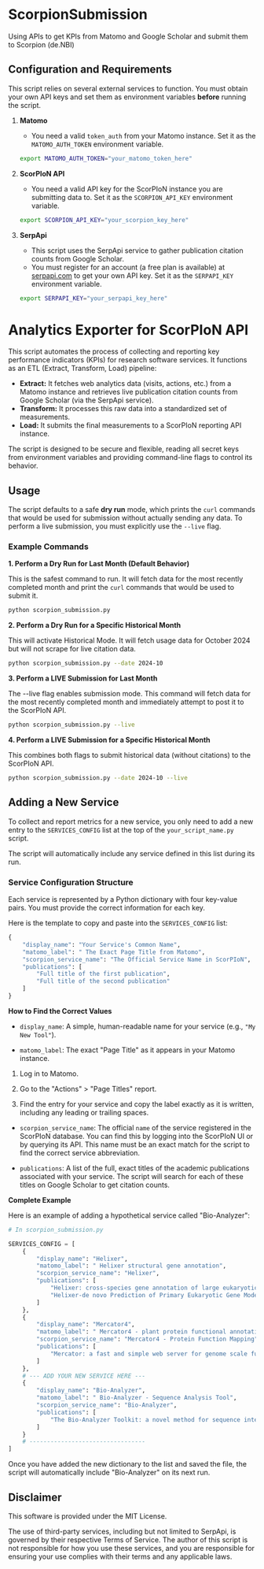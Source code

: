 # ScorpionSubmission
Using APIs to get KPIs from Matomo and Google Scholar and submit them to Scorpion (de.NBI)

## Configuration and Requirements

This script relies on several external services to function. You must obtain your own API keys and set them as environment variables **before** running the script.

1.  **Matomo**
    * You need a valid `token_auth` from your Matomo instance. Set it as the `MATOMO_AUTH_TOKEN` environment variable.
    ```bash
    export MATOMO_AUTH_TOKEN="your_matomo_token_here"
    ```

2.  **ScorPIoN API**
    * You need a valid API key for the ScorPIoN instance you are submitting data to. Set it as the `SCORPION_API_KEY` environment variable.
    ```bash
    export SCORPION_API_KEY="your_scorpion_key_here"
    ```

3.  **SerpApi**
    * This script uses the SerpApi service to gather publication citation counts from Google Scholar.
    * You must register for an account (a free plan is available) at [serpapi.com](https://serpapi.com) to get your own API key. Set it as the `SERPAPI_KEY` environment variable.
    ```bash
    export SERPAPI_KEY="your_serpapi_key_here"
    ```

# Analytics Exporter for ScorPIoN API

This script automates the process of collecting and reporting key performance indicators (KPIs) for research software services. It functions as an ETL (Extract, Transform, Load) pipeline:

* **Extract:** It fetches web analytics data (visits, actions, etc.) from a Matomo instance and retrieves live publication citation counts from Google Scholar (via the SerpApi service).
* **Transform:** It processes this raw data into a standardized set of measurements.
* **Load:** It submits the final measurements to a ScorPIoN reporting API instance.

The script is designed to be secure and flexible, reading all secret keys from environment variables and providing command-line flags to control its behavior.

## Usage

The script defaults to a safe **dry run** mode, which prints the `curl` commands that would be used for submission without actually sending any data. To perform a live submission, you must explicitly use the `--live` flag.

### Example Commands

**1. Perform a Dry Run for Last Month (Default Behavior)**

This is the safest command to run. It will fetch data for the most recently completed month and print the `curl` commands that would be used to submit it.

```bash
python scorpion_submission.py
```
**2. Perform a Dry Run for a Specific Historical Month**

This will activate Historical Mode. It will fetch usage data for October 2024 but will not scrape for live citation data.
```bash
python scorpion_submission.py --date 2024-10
```

**3. Perform a LIVE Submission for Last Month**

The --live flag enables submission mode. This command will fetch data for the most recently completed month and immediately attempt to post it to the ScorPIoN API.
```bash
python scorpion_submission.py --live
```

**4. Perform a LIVE Submission for a Specific Historical Month**

This combines both flags to submit historical data (without citations) to the ScorPIoN API.
```bash
python scorpion_submission.py --date 2024-10 --live
```
## Adding a New Service

To collect and report metrics for a new service, you only need to add a new entry to the `SERVICES_CONFIG` list at the top of the `your_script_name.py` script.

The script will automatically include any service defined in this list during its run.

### Service Configuration Structure

Each service is represented by a Python dictionary with four key-value pairs. You must provide the correct information for each key.

Here is the template to copy and paste into the `SERVICES_CONFIG` list:

```python
{
    "display_name": "Your Service's Common Name",
    "matomo_label": " The Exact Page Title from Matomo",
    "scorpion_service_name": "The Official Service Name in ScorPIoN",
    "publications": [
        "Full title of the first publication",
        "Full title of the second publication"
    ]
}
```
**How to Find the Correct Values**

* `display_name`: A simple, human-readable name for your service (e.g., `"My New Tool"`).

* `matomo_label`: The exact "Page Title" as it appears in your Matomo instance.

1. Log in to Matomo.

2. Go to the "Actions" > "Page Titles" report.

3. Find the entry for your service and copy the label exactly as it is written, including any leading or trailing spaces.

* `scorpion_service_name`: The official `name` of the service registered in the ScorPIoN database. You can find this by logging into the ScorPIoN UI or by querying its API. This name must be an exact match for the script to find the correct service abbreviation.

* `publications`: A list of the full, exact titles of the academic publications associated with your service. The script will search for each of these titles on Google Scholar to get citation counts.

**Complete Example**

Here is an example of adding a hypothetical service called "Bio-Analyzer":
```python
# In scorpion_submission.py

SERVICES_CONFIG = [
    {
        "display_name": "Helixer",
        "matomo_label": " Helixer structural gene annotation",
        "scorpion_service_name": "Helixer",
        "publications": [
            "Helixer: cross-species gene annotation of large eukaryotic genomes using deep learning",
            "Helixer-de novo Prediction of Primary Eukaryotic Gene Models Combining Deep Learning and a Hidden Markov Model"
        ]
    },
    {
        "display_name": "Mercator4",
        "matomo_label": " Mercator4 - plant protein functional annotation",
        "scorpion_service_name": "Mercator4 - Protein Function Mapping",
        "publications": [
            "Mercator: a fast and simple web server for genome scale functional annotation of plant sequence data"
        ]
    },
    # --- ADD YOUR NEW SERVICE HERE ---
    {
        "display_name": "Bio-Analyzer",
        "matomo_label": " Bio-Analyzer - Sequence Analysis Tool",
        "scorpion_service_name": "Bio-Analyzer",
        "publications": [
            "The Bio-Analyzer Toolkit: a novel method for sequence interpretation"
        ]
    }
    # ---------------------------------
]
```
Once you have added the new dictionary to the list and saved the file, the script will automatically include "Bio-Analyzer" on its next run.

## Disclaimer

This software is provided under the MIT License.

The use of third-party services, including but not limited to SerpApi, is governed by their respective Terms of Service. The author of this script is not responsible for how you use these services, and you are responsible for ensuring your use complies with their terms and any applicable laws.
